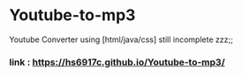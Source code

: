 # Youtube-to-mp3
Youtube Converter using [html/java/css]
still incomplete zzz;;

### link : https://hs6917c.github.io/Youtube-to-mp3/
